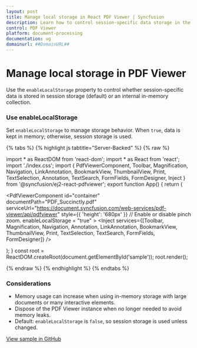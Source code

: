 ```yaml
---
layout: post
title: Manage local storage in React PDF Viewer | Syncfusion
description: Learn how to control session-specific data storage in the React PDF Viewer using the enableLocalStorage property.
control: PDF Viewer
platform: document-processing
documentation: ug
domainurl: ##DomainURL##
---
```


# Manage local storage in PDF Viewer

Use the `enableLocalStorage` property to control whether session-specific data is stored in session storage (default) or an internal in-memory collection.

### Use enableLocalStorage

Set `enableLocalStorage` to manage storage behavior. When `true`, data is kept in memory; otherwise, session storage is used.

{% tabs %}
{% highlight js tabtitle="Server-Backed" %}
{% raw %}

import * as ReactDOM from 'react-dom';
import * as React from 'react';
import './index.css';
import { PdfViewerComponent, Toolbar, Magnification, Navigation, LinkAnnotation, BookmarkView, ThumbnailView, Print, TextSelection, Annotation, TextSearch, FormFields, FormDesigner, Inject } from '@syncfusion/ej2-react-pdfviewer';
export function App() {
  return (<div>
    <div className='control-section'>
      <PdfViewerComponent
        id="container"
        documentPath="PDF_Succinctly.pdf"
        serviceUrl="https://document.syncfusion.com/web-services/pdf-viewer/api/pdfviewer"
        style={{ 'height': '680px' }}
        // Enable or disable pinch zoom.
        enableLocalStorage = "true"
      >
        <Inject services={[Toolbar, Magnification, Navigation, Annotation, LinkAnnotation, BookmarkView, ThumbnailView,
          Print, TextSelection, TextSearch, FormFields, FormDesigner]} />
      </PdfViewerComponent>
    </div>
  </div>);
}
const root = ReactDOM.createRoot(document.getElementById('sample'));
root.render(<App />);

{% endraw %}
{% endhighlight %}
{% endtabs %}

### Considerations

- Memory usage can increase when using in-memory storage with large documents or many interactive elements.
- Dispose of the PDF Viewer instance when no longer needed to avoid memory leaks.
- Default: `enableLocalStorage` is `false`, so session storage is used unless changed.

[View sample in GitHub](https://github.com/SyncfusionExamples/react-pdf-viewer-examples/tree/master/How%20to/)
